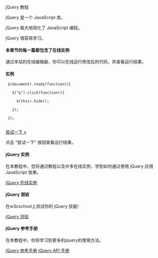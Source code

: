  jQuery 教程  

 jQuery 是一个 JavaScript 库。

 jQuery 极大地简化了 JavaScript 编程。

 jQuery 很容易学习。


 




 
#### 本章节的每一篇都包含了在线实例

 通过本站的在线编辑器，你可以在线运行修改后的代码，并查看运行结果。

  
#### 实例

 
```
 $(document).ready(function(){

   $("p").click(function(){

     $(this).hide();

   });

 }); 


```
 

[尝试一下 »](http://www.w3cschool.cc/try/try.php?filename=tryjquery_hide) 

 点击 "尝试一下" 按钮查看运行结果。

 
#### jQuery 实例

 在本教程中，您将通过教程以及许多在线实例，学到如何通过使用 jQuery 应用 JavaScript 效果。

 
[jQuery 在线实例](http://www.w3cschool.cc/jquery/jquery-examples.html)
 


#### jQuery 测验

 在w3cschool上测试你的 jQuery 技能!

 
[jQuery 测验](http://www.w3cschool.cc/quiz/jquery-quiz.html)
 



#### jQuery 参考手册

 在本教程中，你将学习到更多的jquery的使用方法。

 
[jQuery 参考手册](http://www.w3cschool.cc/jquery/jquery-ref-selectors.html)
 [jQuery API 手册](http://www.w3cschool.cc/manual/jquery/)
 





